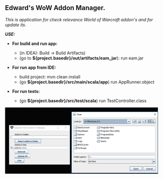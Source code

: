 ## Edward's WoW Addon Manager.
*This is application for check relevance World of Warcraft addon's and for update its.*

**_USE:_**

* **For build and run app:**
    * (in IDEA): Build -> Build Artifacts)
    * (go to **${project.basedir}/out/artifacts/eam_jar**): run eam.jar

* **For run app from IDE:**
  * build project: mvn clean install
  * (go **${project.basedir}/src/main/scala/app**) run AppRunner.object

* **For run tests:**
    * (go **${project.basedir}/src/test/scala**) run TestController.class

![Application_screenshot](https://github.com/EdwardSokolovsky/eam/blob/master/images/screen_eam.png)
